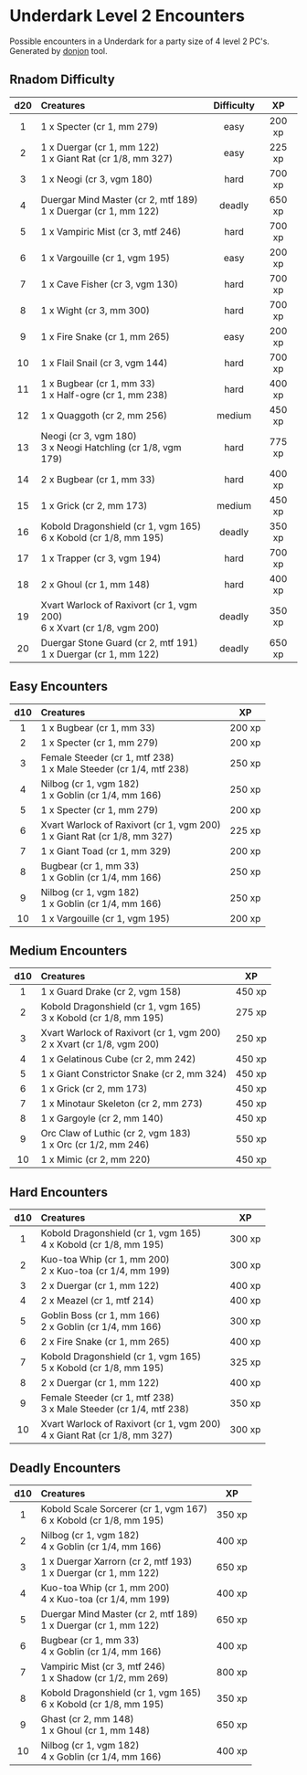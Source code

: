 # Underdark Level 2 Encounters

Possible encounters in a Underdark for a party size of 4 level 2 PC's. Generated by [donjon](https://donjon.bin.sh/5e/random/#type=encounter) tool.


## Rnadom Difficulty

| d20 | Creatures | Difficulty | XP |
|:---:|:--------- |:----------:|:--:|
| 1 | 1 x Specter (cr 1, mm 279) | easy | 200 xp |
| 2 | 1 x Duergar (cr 1, mm 122)<br>1 x Giant Rat (cr 1/8, mm 327) | easy | 225 xp |
| 3 | 1 x Neogi (cr 3, vgm 180) | hard | 700 xp |
| 4 | Duergar Mind Master (cr 2, mtf 189)<br>1 x Duergar (cr 1, mm 122) | deadly | 650 xp |
| 5 | 1 x Vampiric Mist (cr 3, mtf 246) | hard | 700 xp |
| 6 | 1 x Vargouille (cr 1, vgm 195) | easy | 200 xp |
| 7 | 1 x Cave Fisher (cr 3, vgm 130) | hard | 700 xp |
| 8 | 1 x Wight (cr 3, mm 300) | hard | 700 xp |
| 9 | 1 x Fire Snake (cr 1, mm 265) | easy | 200 xp |
| 10 | 1 x Flail Snail (cr 3, vgm 144) | hard | 700 xp |
| 11 | 1 x Bugbear (cr 1, mm 33)<br>1 x Half-ogre (cr 1, mm 238) | hard | 400 xp |
| 12 | 1 x Quaggoth (cr 2, mm 256) | medium | 450 xp |
| 13 | Neogi (cr 3, vgm 180)<br>3 x Neogi Hatchling (cr 1/8, vgm 179) | hard | 775 xp |
| 14 | 2 x Bugbear (cr 1, mm 33) | hard | 400 xp |
| 15 | 1 x Grick (cr 2, mm 173) | medium | 450 xp |
| 16 | Kobold Dragonshield (cr 1, vgm 165)<br>6 x Kobold (cr 1/8, mm 195) | deadly | 350 xp |
| 17 | 1 x Trapper (cr 3, vgm 194) | hard | 700 xp |
| 18 | 2 x Ghoul (cr 1, mm 148) | hard | 400 xp |
| 19 | Xvart Warlock of Raxivort (cr 1, vgm 200)<br>6 x Xvart (cr 1/8, vgm 200) | deadly | 350 xp |
| 20 | Duergar Stone Guard (cr 2, mtf 191)<br>1 x Duergar (cr 1, mm 122) | deadly | 650 xp |


## Easy Encounters

| d10 | Creatures | XP |
|:---:|:--------- |:--:|
| 1 | 1 x Bugbear (cr 1, mm 33)| 200 xp |
| 2 | 1 x Specter (cr 1, mm 279)| 200 xp |
| 3 | Female Steeder (cr 1, mtf 238)<br>1 x Male Steeder (cr 1/4, mtf 238)| 250 xp |
| 4 | Nilbog (cr 1, vgm 182)<br>1 x Goblin (cr 1/4, mm 166)| 250 xp |
| 5 | 1 x Specter (cr 1, mm 279)| 200 xp |
| 6 | Xvart Warlock of Raxivort (cr 1, vgm 200)<br>1 x Giant Rat (cr 1/8, mm 327)| 225 xp |
| 7 | 1 x Giant Toad (cr 1, mm 329)| 200 xp |
| 8 | Bugbear (cr 1, mm 33)<br>1 x Goblin (cr 1/4, mm 166)| 250 xp |
| 9 | Nilbog (cr 1, vgm 182)<br>1 x Goblin (cr 1/4, mm 166)| 250 xp |
| 10 | 1 x Vargouille (cr 1, vgm 195)| 200 xp |


## Medium Encounters

| d10 | Creatures | XP |
|:---:|:--------- |:--:|
| 1 | 1 x Guard Drake (cr 2, vgm 158)| 450 xp |
| 2 | Kobold Dragonshield (cr 1, vgm 165)<br>3 x Kobold (cr 1/8, mm 195)| 275 xp |
| 3 | Xvart Warlock of Raxivort (cr 1, vgm 200)<br>2 x Xvart (cr 1/8, vgm 200)| 250 xp |
| 4 | 1 x Gelatinous Cube (cr 2, mm 242)| 450 xp |
| 5 | 1 x Giant Constrictor Snake (cr 2, mm 324)| 450 xp |
| 6 | 1 x Grick (cr 2, mm 173)| 450 xp |
| 7 | 1 x Minotaur Skeleton (cr 2, mm 273)| 450 xp |
| 8 | 1 x Gargoyle (cr 2, mm 140)| 450 xp |
| 9 | Orc Claw of Luthic (cr 2, vgm 183)<br>1 x Orc (cr 1/2, mm 246)| 550 xp |
| 10 | 1 x Mimic (cr 2, mm 220)| 450 xp |


## Hard Encounters

| d10 | Creatures | XP |
|:---:|:--------- |:--:|
| 1 | Kobold Dragonshield (cr 1, vgm 165)<br>4 x Kobold (cr 1/8, mm 195)| 300 xp |
| 2 | Kuo-toa Whip (cr 1, mm 200)<br>2 x Kuo-toa (cr 1/4, mm 199)| 300 xp |
| 3 | 2 x Duergar (cr 1, mm 122)| 400 xp |
| 4 | 2 x Meazel (cr 1, mtf 214)| 400 xp |
| 5 | Goblin Boss (cr 1, mm 166)<br>2 x Goblin (cr 1/4, mm 166)| 300 xp |
| 6 | 2 x Fire Snake (cr 1, mm 265)| 400 xp |
| 7 | Kobold Dragonshield (cr 1, vgm 165)<br>5 x Kobold (cr 1/8, mm 195)| 325 xp |
| 8 | 2 x Duergar (cr 1, mm 122)| 400 xp |
| 9 | Female Steeder (cr 1, mtf 238)<br>3 x Male Steeder (cr 1/4, mtf 238)| 350 xp |
| 10 | Xvart Warlock of Raxivort (cr 1, vgm 200)<br>4 x Giant Rat (cr 1/8, mm 327)| 300 xp |


## Deadly Encounters

| d10 | Creatures | XP |
|:---:|:--------- |:--:|
| 1 | Kobold Scale Sorcerer (cr 1, vgm 167)<br>6 x Kobold (cr 1/8, mm 195)| 350 xp |
| 2 | Nilbog (cr 1, vgm 182)<br>4 x Goblin (cr 1/4, mm 166)| 400 xp |
| 3 | 1 x Duergar Xarrorn (cr 2, mtf 193)<br>1 x Duergar (cr 1, mm 122)| 650 xp |
| 4 | Kuo-toa Whip (cr 1, mm 200)<br>4 x Kuo-toa (cr 1/4, mm 199)| 400 xp |
| 5 | Duergar Mind Master (cr 2, mtf 189)<br>1 x Duergar (cr 1, mm 122)| 650 xp |
| 6 | Bugbear (cr 1, mm 33)<br>4 x Goblin (cr 1/4, mm 166)| 400 xp |
| 7 | Vampiric Mist (cr 3, mtf 246)<br>1 x Shadow (cr 1/2, mm 269)| 800 xp |
| 8 | Kobold Dragonshield (cr 1, vgm 165)<br>6 x Kobold (cr 1/8, mm 195)| 350 xp |
| 9 | Ghast (cr 2, mm 148)<br>1 x Ghoul (cr 1, mm 148)| 650 xp |
| 10 | Nilbog (cr 1, vgm 182)<br>4 x Goblin (cr 1/4, mm 166)| 400 xp |

